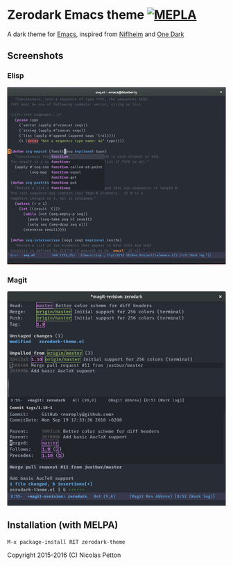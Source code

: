 Zerodark Emacs theme [![MEPLA](http://melpa.org/packages/zerodark-theme-badge.svg)](http://melpa.org/#/zerodark-theme)
===============================================================================

A dark theme for [Emacs](https://www.gnu.org/software/emacs/), inspired from [Niflheim](https://github.com/niflheim-theme/emacs) and [One Dark](https://github.com/atom/one-dark-syntax)

## Screenshots

### Elisp

![Screenshot](screenshot.png)

### Magit

![Screenshot Magit](screenshot-magit.png)

## Installation (with MELPA)

    M-x package-install RET zerodark-theme

Copyright 2015-2016 (C) Nicolas Petton
